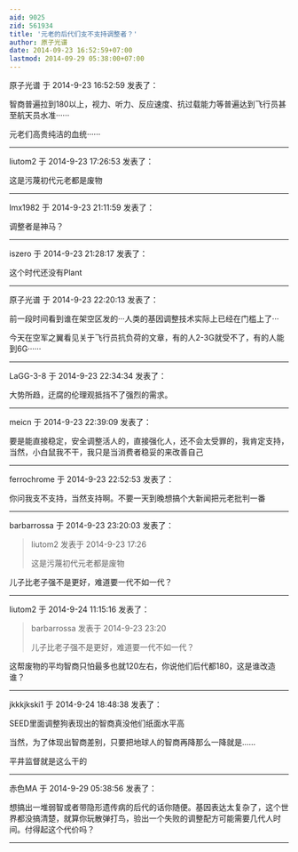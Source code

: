 ```yaml
---
aid: 9025
zid: 561934
title: '元老的后代们支不支持调整者？'
author: 原子光谱
date: 2014-09-23 16:52:59+07:00
lastmod: 2014-09-29 05:38:00+07:00
---
```


原子光谱 于 2014-9-23 16:52:59 发表了：

智商普遍拉到180以上，视力、听力、反应速度、抗过载能力等普遍达到飞行员甚至航天员水准······

元老们高贵纯洁的血统······

---------

liutom2 于 2014-9-23 17:26:53 发表了：

这是污蔑初代元老都是废物

---------

lmx1982 于 2014-9-23 21:11:59 发表了：

调整者是神马？

---------

iszero 于 2014-9-23 21:28:17 发表了：

这个时代还没有Plant

---------

原子光谱 于 2014-9-23 22:20:13 发表了：

前一段时间看到谁在架空区发的···人类的基因调整技术实际上已经在门槛上了···

今天在空军之翼看见关于飞行员抗负荷的文章，有的人2-3G就受不了，有的人能到6G······

---------

LaGG-3-8 于 2014-9-23 22:34:34 发表了：

大势所趋，迂腐的伦理观抵挡不了强烈的需求。

---------

meicn 于 2014-9-23 22:39:09 发表了：

要是能直接稳定，安全调整活人的，直接强化人，还不会太受罪的，我肯定支持，当然，小白鼠我不干，我只是当消费者稳妥的来改善自己

---------

ferrochrome 于 2014-9-23 22:52:53 发表了：

你问我支不支持，当然支持啊。不要一天到晚想搞个大新闻把元老批判一番

---------

barbarrossa 于 2014-9-23 23:20:03 发表了：

> liutom2 发表于 2014-9-23 17:26
> 
> 这是污蔑初代元老都是废物



儿子比老子强不是更好，难道要一代不如一代？

---------

liutom2 于 2014-9-24 11:15:16 发表了：

> barbarrossa 发表于 2014-9-23 23:20
> 
> 儿子比老子强不是更好，难道要一代不如一代？



这帮废物的平均智商只怕最多也就120左右，你说他们后代都180，这是谁改造谁？

---------

jkkkjkski1 于 2014-9-24 18:48:38 发表了：

SEED里面调整狗表现出的智商真没他们纸面水平高

当然，为了体现出智商差别，只要把地球人的智商再降那么一降就是……

平井监督就是这么干的

---------

赤色MA 于 2014-9-29 05:38:56 发表了：

想搞出一堆弱智或者带隐形遗传病的后代的话你随便。基因表达太复杂了，这个世界都没搞清楚，就算你玩散弹打鸟，验出一个失败的调整配方可能需要几代人时间。付得起这个代价吗？

---------

